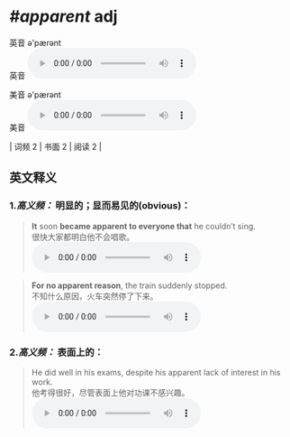 # ***\#apparent*** adj
英音 ə'pærənt  
英音
<audio src="./media/apparent-B.aac" controls="controls"></audio>

美音 ə'pærənt  
美音
<audio src="./media/apparent.aac" controls="controls"></audio>



| 词频 2 | 书面 2 | 阅读 2 |  

英文释义
---
### 1.*高义频：* **明显的；显而易见的(obvious)：**  

 > **It** soon **became apparent to everyone that** he couldn’t sing.  
 > 很快大家都明白他不会唱歌。    
<audio src="./media/1-apparent.aac" controls="controls"></audio>

 > **For no apparent reason**, the train suddenly stopped.  
 > 不知什么原因，火车突然停了下来。    
<audio src="./media/2-apparent.aac" controls="controls"></audio>

### 2.*高义频：* **表面上的：**  

 > He did well in his exams, despite his apparent lack of interest in his work.  
 > 他考得很好，尽管表面上他对功课不感兴趣。    
<audio src="./media/3-apparent.aac" controls="controls"></audio>


